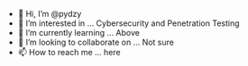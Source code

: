- 👋 Hi, I’m @pydzy
- 👀 I’m interested in ... Cybersecurity and Penetration Testing
- 🌱 I’m currently learning ... Above
- 💞️ I’m looking to collaborate on ... Not sure
- 📫 How to reach me ... here

<!---
pydzy/pydzy is a ✨ special ✨ repository because its `README.md` (this file) appears on your GitHub profile.
You can click the Preview link to take a look at your changes.
--->
